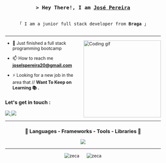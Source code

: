 <!-- Intro  -->
<h3 align="center">
        <samp>&gt; Hey There!, I am
                <b><a target="_blank" href="">José Pereira</a></b>
        </samp>
</h3>

<p align="center"> 
  <samp>
    <br>
    「 I am a junior full stack developer from <b>Braga</b> 」
    <br>
    <br>
  </samp>
</p>

</details>

<hr>
 <img align="right" width="250" src="https://sithcomputers.com/wp-content/uploads/2021/02/C-1.gif" alt="Coding gif" />
 
- 🌱 Just finished a full stack programming bootcamp

- 📫 How to reach me **joselspereira20@gmail.com**

- ⚡ Looking for a new job in the area that // **Want To Keep on Learning 📚 .**

<h3 align="left">Let's get in touch :</h3>
<p align="left">
 <a href="https://www.linkedin.com/in/sapereira97/" target="_blank">
  <img src="https://img.shields.io/badge/LinkedIn-0077B5?style=for-the-badge&logo=linkedin&logoColor=white"/>
 </a>
<a href="CV_Jose_Pereira.pdf" download>
  <img src="https://img.shields.io/badge/CV-4285F4?style=for-the-badge&logo=Github&logoColor=white"/>
 </a>

</p>
<hr>
<h3 align="center" > 🚀 Languages - Frameworks - Tools - Libraries 🚀</h3>
<p align="center">
    <img src="https://skillicons.dev/icons?i=java,javascript,css,mysql,jquery,html,maven,spring,bootstrap,vscode,postman,git,github" 
 </p>

<hr>
<div align="center">
    <img src="https://github-readme-stats.vercel.app/api/top-langs?username=sapereira97&show_icons=true&locale=en&layout=compact&theme=radical" alt="zeca" style="display: inline-block; margin-right: 10px;">
    <img src="https://github-readme-stats.vercel.app/api?username=sapereira97&show_icons=true&locale=en&theme=radical" alt="zeca" style="display: inline-block; margin-left: 10px;">
</div>
 
<p>

  
